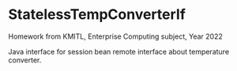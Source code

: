 # StatelessTempConverterIf
Homework from KMITL, Enterprise Computing subject, Year 2022

Java interface for session bean remote interface about temperature converter.
